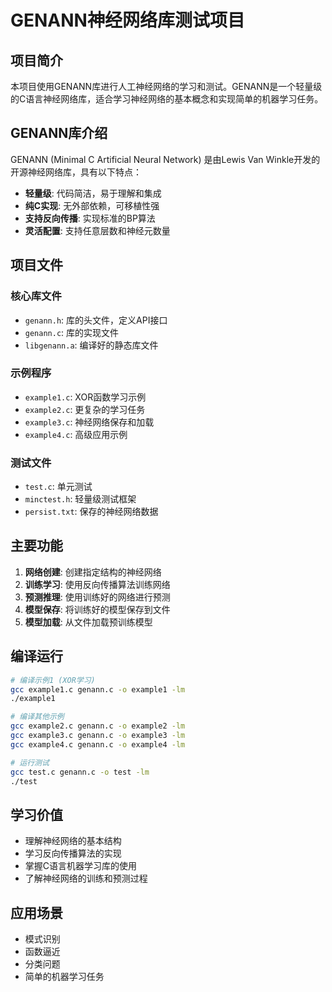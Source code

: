 # GENANN神经网络库测试项目

## 项目简介

本项目使用GENANN库进行人工神经网络的学习和测试。GENANN是一个轻量级的C语言神经网络库，适合学习神经网络的基本概念和实现简单的机器学习任务。

## GENANN库介绍

GENANN (Minimal C Artificial Neural Network) 是由Lewis Van Winkle开发的开源神经网络库，具有以下特点：

- **轻量级**: 代码简洁，易于理解和集成
- **纯C实现**: 无外部依赖，可移植性强
- **支持反向传播**: 实现标准的BP算法
- **灵活配置**: 支持任意层数和神经元数量

## 项目文件

### 核心库文件
- `genann.h`: 库的头文件，定义API接口
- `genann.c`: 库的实现文件
- `libgenann.a`: 编译好的静态库文件

### 示例程序
- `example1.c`: XOR函数学习示例
- `example2.c`: 更复杂的学习任务
- `example3.c`: 神经网络保存和加载
- `example4.c`: 高级应用示例

### 测试文件
- `test.c`: 单元测试
- `minctest.h`: 轻量级测试框架
- `persist.txt`: 保存的神经网络数据

## 主要功能

1. **网络创建**: 创建指定结构的神经网络
2. **训练学习**: 使用反向传播算法训练网络
3. **预测推理**: 使用训练好的网络进行预测
4. **模型保存**: 将训练好的模型保存到文件
5. **模型加载**: 从文件加载预训练模型

## 编译运行

```bash
# 编译示例1 (XOR学习)
gcc example1.c genann.c -o example1 -lm
./example1

# 编译其他示例
gcc example2.c genann.c -o example2 -lm
gcc example3.c genann.c -o example3 -lm
gcc example4.c genann.c -o example4 -lm

# 运行测试
gcc test.c genann.c -o test -lm
./test
```

## 学习价值

- 理解神经网络的基本结构
- 学习反向传播算法的实现
- 掌握C语言机器学习库的使用
- 了解神经网络的训练和预测过程

## 应用场景

- 模式识别
- 函数逼近
- 分类问题
- 简单的机器学习任务
